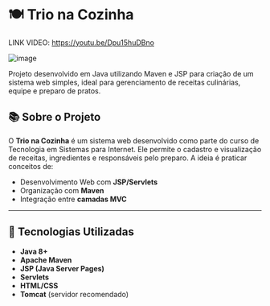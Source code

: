 ﻿# 🍽️ Trio na Cozinha
LINK VIDEO: https://youtu.be/Dpu15huDBno

![image](![image](https://github.com/user-attachments/assets/ffd96a97-04a5-41ab-b86b-d5ad72a4b718)
)

Projeto desenvolvido em Java utilizando Maven e JSP para criação de um sistema web simples, ideal para gerenciamento de receitas culinárias, equipe e preparo de pratos.  

## 📚 Sobre o Projeto

O **Trio na Cozinha** é um sistema web desenvolvido como parte do curso de Tecnologia em Sistemas para Internet. Ele permite o cadastro e visualização de receitas, ingredientes e responsáveis pelo preparo. A ideia é praticar conceitos de:

- Desenvolvimento Web com **JSP/Servlets**
- Organização com **Maven**
- Integração entre **camadas MVC**

---

## 🧰 Tecnologias Utilizadas

- **Java 8+**
- **Apache Maven**
- **JSP (Java Server Pages)**
- **Servlets**
- **HTML/CSS**
- **Tomcat** (servidor recomendado)


